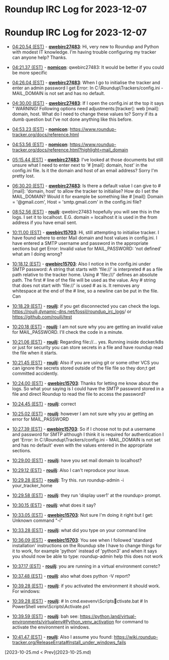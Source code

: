 # Roundup IRC Log for 2023-12-07 #
# Roundup IRC Log for 2023-12-07
* <a href="#04:20.54" id="04:20.54">04:20.54 (EST)</a> - __[qwebirc27483](https://github.com/qwebirc27483)__: Hi, very new to Roundup and Python with modest IT knowledge. I'm having trouble configuring my tracker can anyone help? Thanks.

* <a href="#04:21.37" id="04:21.37">04:21.37 (EST)</a> - __[nomicon](https://github.com/nomicon)__: qwebirc27483: It would be better if you could be more specific

* <a href="#04:26.04" id="04:26.04">04:26.04 (EST)</a> - __[qwebirc27483](https://github.com/qwebirc27483)__: When I go to initialise the tracker and enter an admin password I get Error: In C:\Roundup\Trackers/config.ini - MAIL_DOMAIN is not set and has no default.

* <a href="#04:30.00" id="04:30.00">04:30.00 (EST)</a> - __[qwebirc27483](https://github.com/qwebirc27483)__: If I open the config.ini at the top it says " WARNING! Following options need adjustments:[tracker]: web [mail]: domain, host. What do I need to change these values to? Sorry if its a dumb question but I've not done anything like this before.

* <a href="#04:53.23" id="04:53.23">04:53.23 (EST)</a> - __[nomicon](https://github.com/nomicon)__: <https://www.roundup-tracker.org/docs/reference.html>
* <a href="#04:53.56" id="04:53.56">04:53.56 (EST)</a> - __[nomicon](https://github.com/nomicon)__: <https://www.roundup-tracker.org/docs/reference.html?highlight=mail_domain>

* <a href="#05:15.44" id="05:15.44">05:15.44 (EST)</a> - __[qwebirc27483](https://github.com/qwebirc27483)__: I've looked at those documents but still unsure what I need to enter next to '#  [mail]: domain, host' in the config.ini file. Is it the domain and host of an email address? Sorry I'm pretty lost.

* <a href="#06:30.20" id="06:30.20">06:30.20 (EST)</a> - __[qwebirc27483](https://github.com/qwebirc27483)__: Is there a default value I can give to #  [mail]: 'domain, host' to allow the tracker to initialise? How do I set the MAIL_DOMAIN? Would it for example be something like  #  [mail]: Domain = '@gmail.com', Host = 'smtp.gmail.com' in the config.ini file?

* <a href="#08:52.56" id="08:52.56">08:52.56 (EST)</a> - __[rouilj](https://github.com/rouilj)__: qwebirc27483 hopefully you will see this in the logs. I set it to localhost. E.G. domain = localhost  it is used in the from address if you have email sent.

* <a href="#10:11.00" id="10:11.00">10:11.00 (EST)</a> - __[qwebirc15703](https://github.com/qwebirc15703)__: Hi, still attempting to initialise tracker. I have found where to enter Mail domain and host values in config.ini. I have entered a SMTP username and password in the appropriate sections but get Error: Invalid value for MAIL_PASSWORD: 'not defined' what am I doing wrong?

* <a href="#10:18.12" id="10:18.12">10:18.12 (EST)</a> - __[qwebirc15703](https://github.com/qwebirc15703)__: Also I notice in the config.ini under SMTP password:  A string that starts with 'file://' is interpreted # as a file path relative to the tracker home. Using # 'file:///' defines an absolute path. The first # line of the file will be used as the value. Any # string that does not start with 'file://' is used # as is. It removes any whitespace at the end of the # line, so a newline can be put in the file. Can
* <a href="#10:18.29" id="10:18.29">10:18.29 (EST)</a> - __[rouilj](https://github.com/rouilj)__: if you get disconnected you can check the logs.  <https://rouilj.dynamic-dns.net/fossil/roundup_irc_logs>/ or <https://github.com/rouilj/test>

* <a href="#10:20.18" id="10:20.18">10:20.18 (EST)</a> - __[rouilj](https://github.com/rouilj)__: I am not sure why you are getting an invalid value for MAIL_PASSWORD. I'll check the code in a minute.

* <a href="#10:21.06" id="10:21.06">10:21.06 (EST)</a> - __[rouilj](https://github.com/rouilj)__: Regarding file://... yes. Running inside docker/k8s or just for security you can store secrets in a file and have roundup read the file when it starts.
* <a href="#10:21.45" id="10:21.45">10:21.45 (EST)</a> - __[rouilj](https://github.com/rouilj)__: Also if you are using git or some other VCS you can ignore the secrets stored outside of the file file so they don;t get committed accidently.

* <a href="#10:24.00" id="10:24.00">10:24.00 (EST)</a> - __[qwebirc15703](https://github.com/qwebirc15703)__: Thanks for letting me know about the logs. So what your saying is I could have the SMTP password stored in a file and direct Roundup to read the file to access the password?

* <a href="#10:24.45" id="10:24.45">10:24.45 (EST)</a> - __[rouilj](https://github.com/rouilj)__: correct
* <a href="#10:25.02" id="10:25.02">10:25.02 (EST)</a> - __[rouilj](https://github.com/rouilj)__: however I am not sure why you ar getting an error for MAIL_PASSWORD

* <a href="#10:27.39" id="10:27.39">10:27.39 (EST)</a> - __[qwebirc15703](https://github.com/qwebirc15703)__: So if I choose not to put a username and password for SMTP although I think it is required for authentication I get 'Error: In C:\Roundup\Trackers/config.ini - MAIL_DOMAIN is not set and has no default' even with the values entered in the appropriate sections.

* <a href="#10:29.00" id="10:29.00">10:29.00 (EST)</a> - __[rouilj](https://github.com/rouilj)__: have you set mail domain to localhost?
* <a href="#10:29.12" id="10:29.12">10:29.12 (EST)</a> - __[rouilj](https://github.com/rouilj)__: Also I can't reproduce your issue.

* <a href="#10:29.28" id="10:29.28">10:29.28 (EST)</a> - __[rouilj](https://github.com/rouilj)__: Try this. run roundup-admin -i your_tracker_home
* <a href="#10:29.58" id="10:29.58">10:29.58 (EST)</a> - __[rouilj](https://github.com/rouilj)__: they run 'display user1' at the roundup> prompt.
* <a href="#10:30.15" id="10:30.15">10:30.15 (EST)</a> - __[rouilj](https://github.com/rouilj)__: what does it say?

* <a href="#10:33.05" id="10:33.05">10:33.05 (EST)</a> - __[qwebirc15703](https://github.com/qwebirc15703)__: Not sure I'm doing it right but I get: Unknown command "-i"

* <a href="#10:33.28" id="10:33.28">10:33.28 (EST)</a> - __[rouilj](https://github.com/rouilj)__: what did you type on your command line

* <a href="#10:36.09" id="10:36.09">10:36.09 (EST)</a> - __[qwebirc15703](https://github.com/qwebirc15703)__: You see when I followed 'standard installation' instructions on the Roundup site I have to change things for it to work, for example 'python' instead of 'python3' and when it says you should now be able to type: roundup-admin help this does not work

* <a href="#10:37.17" id="10:37.17">10:37.17 (EST)</a> - __[rouilj](https://github.com/rouilj)__: you are running in a virtual environment corretc?

* <a href="#10:37.48" id="10:37.48">10:37.48 (EST)</a> - __[rouilj](https://github.com/rouilj)__: also what does python -V report?

* <a href="#10:39.28" id="10:39.28">10:39.28 (EST)</a> - __[rouilj](https://github.com/rouilj)__: if you activated the environment it should work. For windows:
* <a href="#10:39.28" id="10:39.28">10:39.28 (EST)</a> - __[rouilj](https://github.com/rouilj)__: # In cmd.exevenv\Scriptsctivate.bat # In PowerShell venv\Scripts\Activate.ps1

* <a href="#10:39.59" id="10:39.59">10:39.59 (EST)</a> - __[rouilj](https://github.com/rouilj)__: bah see: <https://python.land/virtual-environments/virtualenv#Python_venv_activation> for command to activate the environment in windows.

* <a href="#10:41.47" id="10:41.47">10:41.47 (EST)</a> - __[rouilj](https://github.com/rouilj)__: Also I assume you found: <https://wiki.roundup-tracker.org/ReleaseErrata#Install_under_windows_fails>

<div class="inpage-footer">
[2023-10-25.md < Prev](2023-10-25.md)
</div>

